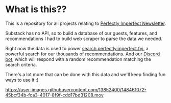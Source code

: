 # What is this??

This is a repository for all projects relating to [Perfectly Imperfect Newsletter](https://www.perfectlyimperfect.fyi/).

Substack has no API, so to build a database of our guests, features, and recommendations I had to build web scraper to parse the data we needed.

Right now the data is used to power [search.perfectlyimperfect.fyi](https://search.perfectlyimperfect.fyi/), a powerful search for our thousands of recommendations.
And our [Discord bot](https://discord.gg/QMuPsjJgDK), which will respond with a random recommendation matching the search criteria.

There's a lot more that can be done with this data and we'll keep finding fun ways to use it :)


https://user-images.githubusercontent.com/13852400/148461072-45bcf34b-fca3-4017-8f9f-cdd17bd31208.mov

